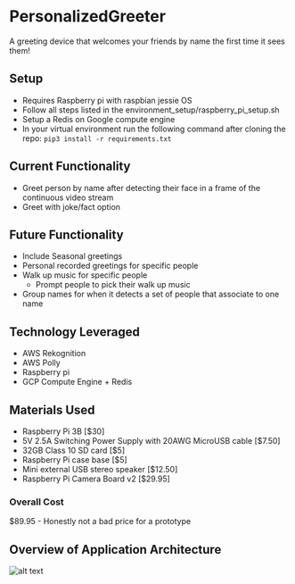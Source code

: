 # PersonalizedGreeter
A greeting device that welcomes your friends by name the first time it sees them!
## Setup
* Requires Raspberry pi with raspbian jessie OS 
* Follow all steps listed in the environment_setup/raspberry_pi_setup.sh
* Setup a Redis on Google compute engine
* In your virtual environment run the following command after cloning the repo:
```pip3 install -r requirements.txt```
## Current Functionality
* Greet person by name after detecting their face in a frame of the continuous video stream
* Greet with joke/fact option
## Future Functionality
* Include Seasonal greetings
* Personal recorded greetings for specific people
* Walk up music for specific people
    * Prompt people to pick their walk up music
* Group names for when it detects a set of people that associate to one name
## Technology Leveraged
* AWS Rekognition
* AWS Polly
* Raspberry pi
* GCP Compute Engine + Redis
## Materials Used
* Raspberry Pi 3B [$30]
* 5V 2.5A Switching Power Supply with 20AWG MicroUSB cable [$7.50]
* 32GB Class 10 SD card [$5]
* Raspberry Pi case base [$5]
* Mini external USB stereo speaker [$12.50]
* Raspberry Pi Camera Board v2 [$29.95]
### Overall Cost
$89.95 - Honestly not a bad price for a prototype
## Overview of Application Architecture
![alt text](https://github.com/thomasmburke/PersonalizedGreeter/blob/master/docs/PersonalizedGreeter_Application_Architecture.png)
